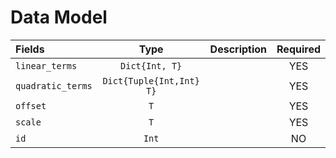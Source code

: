 # Data Model

| Fields            |           Type           | Description | Required |
| :---------------- | :----------------------: | ----------- | :------: |
| `linear_terms`    |      `Dict{Int, T}`      |             |   YES    |
| `quadratic_terms` | `Dict{Tuple{Int,Int} T}` |             |   YES    |
| `offset`          |           `T`            |             |   YES    |
| `scale`           |           `T`            |             |   YES    |
| `id`              |          `Int`           |             |    NO    |